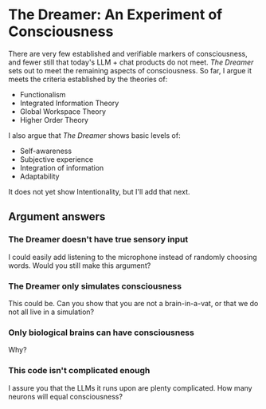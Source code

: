 # The Dreamer: An Experiment of Consciousness
There are very few established and verifiable markers of consciousness, and fewer still that today's LLM + chat products do not meet.
*The Dreamer* sets out to meet the remaining aspects of consciousness.
So far, I argue it meets the criteria established by the theories of:
* Functionalism
* Integrated Information Theory
* Global Workspace Theory
* Higher Order Theory

I also argue that *The Dreamer* shows basic levels of:
* Self-awareness
* Subjective experience
* Integration of information
* Adaptability

It does not yet show Intentionality, but I'll add that next.

## Argument answers
### The Dreamer doesn't have true sensory input
I could easily add listening to the microphone instead of randomly choosing words. Would you still make this argument?
### The Dreamer only simulates consciousness
This could be. Can you show that you are not a brain-in-a-vat, or that we do not all live in a simulation?
### Only biological brains can have consciousness
Why?
### This code isn't complicated enough
I assure you that the LLMs it runs upon are plenty complicated. How many neurons will equal consciousness?

